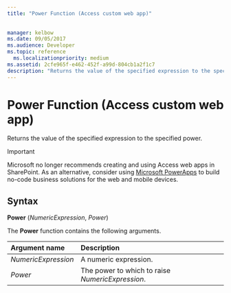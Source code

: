 ```yaml
---
title: "Power Function (Access custom web app)"
 
 
manager: kelbow
ms.date: 09/05/2017
ms.audience: Developer
ms.topic: reference
  ms.localizationpriority: medium
ms.assetid: 2cfe965f-e462-452f-a99d-804cb1a2f1c7
description: "Returns the value of the specified expression to the specified power."
---
```


# Power Function (Access custom web app)

Returns the value of the specified expression to the specified power.
  
> [!IMPORTANT]
> Microsoft no longer recommends creating and using Access web apps in SharePoint. As an alternative, consider using [Microsoft PowerApps](https://powerapps.microsoft.com/en-us/) to build no-code business solutions for the web and mobile devices.
  
## Syntax

 **Power** (*NumericExpression*, *Power*)
  
The **Power** function contains the following arguments.
  
|**Argument name**|**Description**|
|:-----|:-----|
| *NumericExpression*  <br/> |A numeric expression.  <br/> |
| *Power*  <br/> |The power to which to raise *NumericExpression*.  <br/> |
